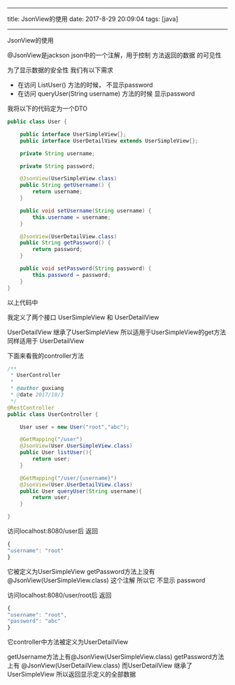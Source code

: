 
---
title: JsonView的使用
date: 2017-8-29 20:09:04
tags: [java]

---
JsonView的使用

@JsonView是jackson json中的一个注解，用于控制 方法返回的数据 的可见性


为了显示数据的安全性
我们有以下需求
 - 在访问 ListUser()  方法的时候， 不显示password
 - 在访问 queryUser(String username)  方法的时候 显示password 

我将以下的代码定为一个DTO
``` java
public class User {

    public interface UserSimpleView{};
    public interface UserDetailView extends UserSimpleView{};

    private String username;

    private String password;

    @JsonView(UserSimpleView.class)
    public String getUsername() {
        return username;
    }

    public void setUsername(String username) {
        this.username = username;
    }

    @JsonView(UserDetailView.class)
    public String getPassword() {
        return password;
    }

    public void setPassword(String password) {
        this.password = password;
    }
}

```
以上代码中

我定义了两个接口 UserSimpleView 和 UserDetailView

UserDetailView 继承了UserSimpleView 所以适用于UserSimpleView的get方法同样适用于 UserDetailView


下面来看我的controller方法

``` java
/**
 * UserController
 *
 * @author guxiang
 * @date 2017/10/3
 */
@RestController
public class UserController {

    User user = new User("root","abc");

    @GetMapping("/user")
    @JsonView(User.UserSimpleView.class)
    public User listUser(){
        return user;
    }

    @GetMapping("/user/{username}")
    @JsonView(User.UserDetailView.class)
    public User queryUser(String username){
        return user;
    }

}

```

访问localhost:8080/user后 返回
``` javascript
{
"username": "root"
}
```
它被定义为UserSimpleView  getPassword方法上没有@JsonView(UserSimpleView.class) 这个注解 所以它 不显示 password


访问localhost:8080/user/root后 返回
``` javascript
{
"username": "root",
"password": "abc"
}
```
它controller中方法被定义为UserDetailView 

getUsername方法上有@JsonView(UserSimpleView.class)
getPassword方法上有 @JsonView(UserDetailView.class)
而UserDetailView 继承了 UserSimpleView
 所以返回显示定义的全部数据